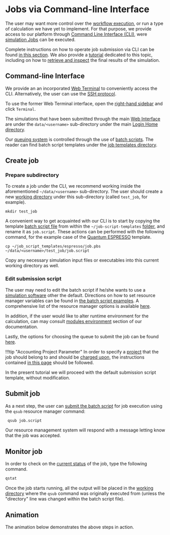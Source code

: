 # Jobs via Command-line Interface

The user may want more control over the [workflow execution](../../workflows/overview.md), or run a type of calculation we have yet to implement. For that purpose, we provide access to our platform through [Command Line Interface (CLI)](../../cli/overview.md), were [simulation Jobs](../../jobs/overview.md) can be executed.

Complete instructions on how to operate job submission via CLI can be found [in this section](../../jobs-cli/overview.md). We also provide a [tutorial](../../tutorials/jobs-cli/job-cli-example.md) dedicated to this topic, including on how to [retrieve and inspect](../../tutorials/jobs-cli/view-results.md) the final results of the simulation.

## Command-line Interface

We provide an an incorporated [Web Terminal](../../remote-connection/web-terminal.md) to conveniently access the CLI. Alternatively, the user can use the [SSH protocol](../../remote-connection/ssh.md).

To use the former Web Terminal interface, open the [right-hand sidebar](../../ui/right-sidebar.md) and click `Terminal`.

The simulations that have been submitted through the main [Web Interface](../../ui/overview.md) are under the `data/<username>` sub-directory under the main [Login Home directory](../../infrastructure/login/directories.md).

Our [queuing system](../../infrastructure/resource/queues.md) is controlled through the use of [batch scripts](../../jobs-cli/batch-scripts/overview.md). The reader can find batch script templates under the [job templates directory](../../jobs-cli/batch-scripts/directories.md#job-templates).

## Create job

### Prepare subdirectory

To create a job under the CLI, we recommend working inside the aforementioned `~/data/<username>` sub-directory. The user should create a new [working directory](../../jobs-cli/batch-scripts/directories.md#working-directory) under this sub-directory (called `test_job`, for example).

```
mkdir test_job
```

A convenient way to get acquainted with our CLI is to start by copying the template [batch script file](../../jobs-cli/batch-scripts/overview.md) from within the `~/job-script-templates` [folder](../../jobs-cli/batch-scripts/directories.md#job-templates), and rename it as `job.script`. These actions can be performed with the following command, for the example case of the [Quantum ESPRESSO](../../software-directory/modeling/quantum-espresso/overview.md) template.

```
cp ~/job_script_templates/espresso/job.pbs ~/data/<username>/test_job/job.script
```
 
Copy any necessary simulation input files or executables into this current working directory as well.

### Edit submission script

The user may need to edit the batch script if he/she wants to use a [simulation software](../../software-directory/overview.md) other the default. Directions on how to set resource manager variables can be found in [the batch script examples](../../jobs-cli/batch-scripts/sample-scripts.md). A comprehensive list of the resource manager options is available [here](../../jobs-cli/batch-scripts/directives.md).

In addition, if the user would like to alter runtime environment for the calculation, can may consult [modules environment](../../cli/environment.md) section of our documentation.

Lastly, the options for choosing the queue to submit the job can be found [here](../../infrastructure/resource/queues.md).

!!!tip "Accounting Project Parameter"
    In order to specify a [project](../jobs/projects.md) that the job should belong to and should be [charged upon](../accounts/payments-charges.md), the instructions contained [in this page](../../jobs-cli/accounting.md) should be followed. 

In the present tutorial we will proceed with the default submission script template, without modification.

## Submit job

As a next step, the user can [submit the batch script](../../jobs-cli/actions/submit.md) for job execution using the `qsub` resource manager command: 
 
```bash
 qsub job.script
```
 
Our resource management system will respond with a message letting know that the job was accepted.

## Monitor job

In order to check on the [current status](../../jobs-cli/actions/check-status.md) of the job, type the following command. 

```bash
qstat
```

Once the job starts running, all the output will be placed in the [working directory](../../jobs-cli/batch-scripts/directories.md#working-directory) where the `qsub` command was originally executed from (unless the "directory" line was changed within the batch script file).

## Animation

The animation below demonstrates the above steps in action.

<img data-gifffer="/images/jobs-cli/job-cli.gif"/>
